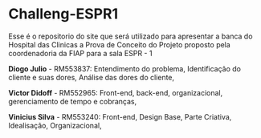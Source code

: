 # Challeng-ESPR1
 Esse é o repositorio do site que será utilizado para apresentar a banca do Hospital das Clinicas a Prova de Conceito do Projeto proposto pela coordenadoria da FIAP para a sala ESPR - 1

 
**Diogo Julio** - RM553837:
Entendimento do problema,
Identificação do cliente e suas dores,
Análise das dores do cliente,

**Victor Didoff** - RM552965:
Front-end,
back-end,
organizacional,
gerenciamento de tempo e cobranças,

**Vinicius Silva** - RM553240:
Front-end,
Design Base,
Parte Criativa,
Idealisação,
Organizacional,
